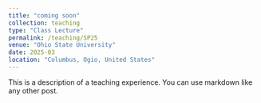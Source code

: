 ```yaml
---
title: "coming soon"
collection: teaching
type: "Class Lecture"
permalink: /teaching/SP25
venue: "Ohio State University"
date: 2025-03
location: "Columbus, Ogio, United States"
---
```


This is a description of a teaching experience. You can use markdown like any other post.
